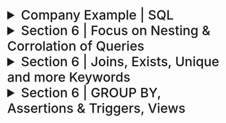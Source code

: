 

<details>
  <summary style="font-size: 30px; font-weight: 500; cursor: pointer;"> Company Example | SQL
  </summary>

![DBCS](../static/DB_Company_Schema.png)
![DBCS_2](../static/DB_Company_Schema_2.png)

## All Creation Queries for `Company` Tables:

```sql
CREATE TABLE EMPLOYEE (
    Fname VARCHAR(50),
    Minit CHAR,
    Lname VARCHAR(50),
    Ssn CHAR(9) PRIMARY KEY,
    Bdate DATE,
    Address VARCHAR(100),
    Sex CHAR(1),
    Salary DECIMAL(10, 2),
    Super_ssn CHAR(9),
    Dno INT,

    -- Foreign keys, on different attributes of same tbl
    FOREIGN KEY (Super_ssn) REFERENCES EMPLOYEE(Ssn), 
    FOREIGN KEY (Dno) REFERENCES Department(Dnumber)
);

CREATE TABLE DEPARTMENT (
    Dname VARCHAR(50),
    Dnumber INT PRIMARY KEY,
    Mgr_ssn CHAR(9),
    Mgr_start_date DATE,

    FOREIGN KEY (Mgr_ssn) REFERENCES Employee(Ssn)
);

CREATE TABLE DEPT_LOCATIONS (
    Dnumber INT,
    Dlocation VARCHAR(50),
    
    FOREIGN KEY (Dnumber) REFERENCES Department(Dnumber)
);

CREATE TABLE WORKS_ON (
    Essn CHAR(9),
    Pno INT,
    Hours DECIMAL(5,2),

    FOREIGN KEY (Essn) REFERENCES EMPLOYEE(Ssn),
    FOREIGN KEY (Pno) REFERENCES PROJECT(Pnumber)
);

CREATE TABLE PROJECT (
    Pname VARCHAR(50),
    Pnumber INT PRIMARY KEY,
    Plocation VARCHAR(50),
    Dnum INT,
    
    FOREIGN KEY (Dnum) REFERENCES Department(Dnumber)
);

CREATE TABLE DEPENDENT (
    Essn CHAR(9),
    Dependent_name VARCHAR(50),
    Sex CHAR(1),
    Bdate DATE,
    Relationship VARCHAR(50),
    FOREIGN KEY (Essn) REFERENCES EMPLOYEE(Ssn)
);
```

---

### Generation Script: (Thank you GPT 4)

```sql
-- Step 1: Create EMPLOYEE without the foreign key constraints
CREATE TABLE EMPLOYEE (
    Fname VARCHAR(50),
    Minit CHAR,
    Lname VARCHAR(50),
    Ssn CHAR(9) PRIMARY KEY,
    Bdate DATE,
    Address VARCHAR(100),
    Sex CHAR(1),
    Salary DECIMAL(10, 2),
    Super_ssn CHAR(9),
    Dno INT
);

-- Step 2: Create DEPARTMENT
CREATE TABLE DEPARTMENT (
    Dname VARCHAR(50),
    Dnumber INT PRIMARY KEY,
    Mgr_ssn CHAR(9),
    Mgr_start_date DATE,
    FOREIGN KEY (Mgr_ssn) REFERENCES EMPLOYEE(Ssn)
);

-- Step 3: Alter EMPLOYEE to add the foreign key constraints
ALTER TABLE EMPLOYEE
ADD FOREIGN KEY (Super_ssn) REFERENCES EMPLOYEE(Ssn),
ADD FOREIGN KEY (Dno) REFERENCES DEPARTMENT(Dnumber);

-- Step 4: Create DEPT_LOCATIONS
CREATE TABLE DEPT_LOCATIONS (
    Dnumber INT,
    Dlocation VARCHAR(50),
    FOREIGN KEY (Dnumber) REFERENCES DEPARTMENT(Dnumber)
);

-- Step 5: Create PROJECT
CREATE TABLE PROJECT (
    Pname VARCHAR(50),
    Pnumber INT PRIMARY KEY,
    Plocation VARCHAR(50),
    Dnum INT,
    FOREIGN KEY (Dnum) REFERENCES DEPARTMENT(Dnumber)
);

-- Step 6: Create WORKS_ON
CREATE TABLE WORKS_ON (
    Essn CHAR(9),
    Pno INT,
    Hours DECIMAL(5,2),
    FOREIGN KEY (Essn) REFERENCES EMPLOYEE(Ssn),
    FOREIGN KEY (Pno) REFERENCES PROJECT(Pnumber)
);

-- Step 7: Create DEPENDENT
CREATE TABLE DEPENDENT (
    Essn CHAR(9),
    Dependent_name VARCHAR(50),
    Sex CHAR(1),
    Bdate DATE,
    Relationship VARCHAR(50),
    FOREIGN KEY (Essn) REFERENCES EMPLOYEE(Ssn)
);
```

## Populating DB:

```sql

USE Company;

SET FOREIGN_KEY_CHECKS = 0;

INSERT INTO EMPLOYEE(Fname, Minit, Lname, Ssn, Bdate, Address, Sex, Salary, Super_ssn, Dno) VALUES 
('John', 'B', 'Smith', '123456789', '1965-01-09', '731 Fondren, Houston, TX', 'M', 30000, '333445555', 5),
('Franklin', 'T', 'Wong', '333445555', '1955-12-08', '638 Voss, Houston, TX', 'M', 40000, '888665555', 5),
('Alicia', 'J', 'Zelaya', '999887777', '1968-01-19', '3321 Castle, Spring, TX', 'F', 25000, '987654321', 4),
('Jennifer', 'S', 'Wallace', '987654321', '1941-06-20', '291 Berry, Bellaire, TX', 'F', 43000, '888665555', 4),
('Ramesh', 'K', 'Narayan', '666884444', '1962-09-15', '975 Fire Oak, Humble, TX', 'M', 38000, '333445555', 5),
('Joyce', 'A', 'English', '453453453', '1972-07-31', '5631 Rice, Houston, TX', 'F', 25000, '333445555', 5),
('Ahmad', 'V', 'Jabbar', '987987987', '1969-03-29', '980 Dallas, Houston, TX', 'M', 25000, '987654321', 4),
('James', 'E', 'Borg', '888665555', '1937-11-10', '450 Stone, Houston, TX', 'M', 55000, NULL, 1);

INSERT INTO DEPARTMENT(Dname, Dnumber, Mgr_ssn, Mgr_start_date) VALUES 
('Research', 5, '333445555', '1988-05-22'),
('Administration', 4, '987654321', '1995-01-01'),
('Headquarters', 1, '888665555', '1981-06-19');

INSERT INTO DEPT_LOCATIONS(Dnumber, Dlocation) VALUES 
(1, 'Houston'),
(4, 'Stafford'),
(5, 'Bellaire'),
(5, 'Sugarland'),
(4, 'Houston');

INSERT INTO PROJECT(Pname, Pnumber, Plocation, Dnum) VALUES 
('ProductX', 1, 'Bellaire', 5),
('ProductY', 2, 'Sugarland', 5),
('ProductZ', 3, 'Houston', 5),
('Computerization', 10, 'Stafford', 4),
('Reorganization', 20, 'Houston', 1),
('Newbenefits', 30, 'Stafford', 4);


INSERT INTO WORKS_ON(Essn, Pno, Hours) VALUES 
('123456789', 1, 32.5),
('123456789', 2, 7.5),
('668884444', 3, 40.0),
('453453453', 1, 20.0),
('453453453', 2, 20.0),
('333445555', 2, 10.0),
('333445555', 3, 10.0),
('333445555', 10, 10.0),
('333445555', 20, 10.0),
('999887777', 30, 30.0),
('999887777', 10, 10.0),
('987987987', 10, 35.0),
('987987987', 30, 5.0),
('987654321', 30, 20.0),
('987654321', 20, 15.0),
('888665555', 20, NULL);

INSERT INTO DEPENDENT(Essn, Dependent_name, Sex, Bdate, Relationship) VALUES 
('333445555', 'Alice', 'F', '1986-04-05', 'Daughter'),
('333445555', 'Theodore', 'M', '1983-10-25', 'Son'),
('333445555', 'Joy', 'F', '1958-05-03', 'Spouse'),
('987654321', 'Abner', 'M', '1942-02-28', 'Spouse'),
('123456789', 'Michal', 'M', '1988-01-04', 'Son'),
('123456789', 'Alice', 'F', '1988-12-30', 'Daughter'),
('123456789', 'Elizabeth', 'F', '1967-05-05', 'Spouse');


SET FOREIGN_KEY_CHECKS = 1;
```


</details>



<details>
  <summary style="font-size: 30px; font-weight: 500; cursor: pointer;"> Section 6 | Focus on Nesting & Corrolation of Queries
  </summary>

*In Lecture for when I was there*

## Nested Queries:

Get all Employees with the same salary as an Employee named Alicia.

```sql
SELECT * FROM EMPLOYEE e WHERE e.Salary = (SELECT e2.Salary FROM EMPLOYEE e2 WHERE e2.fname = 'Alicia')
```

Evaluating = to the nested query...

A WHERE clause of a query may contain one or more subqueries combined using operators **AND** or **OR**

Get all Employees with the same salary as an Employee named Alicia, or Employees with salaries lesser or equal to John

```sql
SELECT * FROM EMPLOYEE e 
	WHERE e.Salary = (SELECT e2.Salary FROM EMPLOYEE e2 WHERE e2.fname = 'Alicia')
	OR Salary <= (SELECT e2.Salary FROM EMPLOYEE e2 WHERE e2.fname = 'John')
```
![DBCS_6x1](../static/DB_6x1.png)


Retrieve the name of each employee that:
    - Has a Dependent of the same firstname & same sex 

```sql
SELECT e.Fname, e.Lname FROM EMPLOYEE e 
	WHERE e.Ssn IN (
		SELECT d.Essn FROM DEPENDENT d WHERE e.Fname = d.Dependent_name AND e.Sex = d.Sex
	);
```

![DBCS_6x2](../static/DB_6x2.png)

---

## Correlated Nested Query

Whenever a condition in the WHERE clause of a nested query references some attribute of a relation declared in the outer query, the two queries are said to be correlated.

- A correlated nested query is evaluated once for each row in the outer query
- Queries that are nested using the = or IN comparison operator can be collapsed into one single block

![db7](../static/DB_7_11.png)

```sql
SELECT * FROM EMPLOYEE e 
	WHERE e.Ssn IN (
		SELECT d.Essn FROM DEPENDENT d WHERE e.Fname = d.Dependent_name AND e.Sex = d.Sex
	);
```

</details>

<details> 
<summary style="font-size: 30px; font-weight: 500; cursor: pointer;"> Section 6 | Joins, Exists, Unique and more Keywords
  </summary>
**Actual Study**
- SQL uses a three-valued logic:
*TRUE, FALSE, and UNKNOWN*

### General Null Syntax for SQL

## SQL Comparison Conditions and Logical Connectives

![db7](../static/DB_7_1.png)

#### Table 7.1(a): AND Logical Connective
- Describes the result of combining two values using the `AND` logical connective.
- Example: `(FALSE AND UNKNOWN)` results in `FALSE`.

#### Table 7.1(b): OR Logical Connective
- Shows the result of using the `OR` logical connective.
- Example: `(FALSE OR UNKNOWN)` results in `UNKNOWN`.

#### Table 7.1(c): NOT Logical Operation
- Details the result of the `NOT` logical operation.
- In standard Boolean logic, only `TRUE` or `FALSE` are used, without an `UNKNOWN` value.

#### Select-Project-Join Queries
- General rule: Only tuples that evaluate the logical expression in the `WHERE` clause to `TRUE` are selected.
- Tuples evaluating to `FALSE` or `UNKNOWN` are not selected.
- Exceptions exist, e.g., in outer joins (see Section 7.1.6).

### SQL Null Value Handling
- SQL uses `IS` or `IS NOT` instead of `=` or `<>` for NULL comparison.
- Each NULL value is considered distinct; equality comparison is not used.
- In join conditions, tuples with NULL values in join attributes are usually excluded, except in OUTER JOINs (see Section 7.1.6).
- Example: Query 18 retrieves employees without a supervisor, demonstrating NULL comparison.

![db7](../static/DB_7_2.png)

## SQL Query Explanation

The SQL query in question performs the following operations:

1. **Selection of Distinct `Pnumber`:**
   - The `SELECT DISTINCT Pnumber` statement is used to retrieve unique `Pnumber` values from the `PROJECT` table to avoid duplicates in the result set.

2. **Subquery for Department Projects:**
   - The first subquery `(SELECT Pnumber FROM PROJECT, DEPARTMENT, EMPLOYEE WHERE Dnum = Dnumber AND Mgr_ssn = Ssn AND Lname = 'Smith')` looks for `Pnumber` values in projects that are managed by an employee with the last name 'Smith' in a specific department.

3. **Subquery for Work Assignments:**
   - The second subquery `(SELECT Pno FROM WORKS_ON, EMPLOYEE WHERE Essn = Ssn AND Lname = 'Smith')` identifies `Pnumber` values (labeled as `Pno` here) from the `WORKS_ON` table where there are work assignments involving an employee with the last name 'Smith'.

4. **Combining Results with OR:**
   - The query selects `Pnumber` values that are found in either the first or the second subquery or in both. The `OR` operator ensures that if a `Pnumber` meets either condition, it will be included in the result set.

In essence, this query retrieves the project numbers (`Pnumber`) for all projects that either:
- Belong to a department managed by an employee with the last name 'Smith'.
- Have work assignments associated with an employee with the last name 'Smith'.

The use of `OR` broadens the selection criteria, ensuring that all unique project numbers meeting either condition are retrieved.

Here IN or = would've worked equally fine, as we're searching for exact 1 element, however for a query with a WHERE (tuple0, tuple1), it's gotta be with *IN*

![db7](../static/DB_7_3.png)

When you have a nested query in SQL, and both the outer and inner queries refer to tables that have columns with the same name, you need to be careful to specify which column you're referring to. This is similar to how in programming languages with nested functions, you have to be clear about which variable you're referring to if the same variable name is used in different scopes.

In the example given *(Query 16)*, E and D are aliases for the EMPLOYEE and DEPENDENT tables, respectively. In the nested query, they specifically qualify E.Sex to refer to the Sex column in the EMPLOYEE table because DEPENDENT also has a Sex column. If you didn't qualify E.Sex, the query would automatically refer to Sex from DEPENDENT in the nested query because that's the inner scope.

**Example that is NOT Ambiguis**
```sql
SELECT E.Name
FROM Employees AS E, Departments AS D
WHERE E.DepartmentID = D.ID;
```

**Example that needs qualification**
```sql
SELECT E.Name, D.Name
FROM Employees AS E, Departments AS D
WHERE E.DepartmentID = D.ID;
```

**Nested Query Example:**
```sql
SELECT E.Name
FROM Employees AS E
WHERE E.ID IN (SELECT D.ManagerID FROM Departments AS D);
```

### Lecture Nested Query Examples:

![db7](../static/DB_7_8.png)
![db7](../static/DB_7_9.png)

### Using `ALL` Keyword in Nested Queries

![db7](../static/DB_7_10.png)

---
## The EXISTS and UNIQUE Functions in SQL
The query provided (Q6) is using the NOT EXISTS function to find employees who do not have any dependents.

**SQL EXISTS and NOT EXISTS:**

**EXISTS** is a Boolean function that checks if there are any rows resulting from a subquery.
**NOT EXISTS** is the opposite; it checks if a subquery returns no rows.

```sql
SELECT Fname, Lname
FROM EMPLOYEE
WHERE NOT EXISTS (
    SELECT *
    FROM DEPENDENT
    WHERE Ssn = Essn
);
```

1. It looks at each row in the EMPLOYEE table.
2. For each employee, it then runs the subquery to check in the DEPENDENT table for any dependents linked to the employee's Social Security Number (Ssn).
3. If the subquery finds no dependents that match the employee's Ssn (meaning the DEPENDENT table has no rows with Essn equal to the employee's Ssn), then the NOT EXISTS condition is true.
4. For every EMPLOYEE row where the NOT EXISTS condition is true (meaning they have no dependents), that employee's first and last name (Fname, Lname) are selected.

The **EXCEPT** keyword in SQL is used to return all the rows from the first query that are not in the second query. It's a way to subtract one set of data from another.

**Q3A breakdown**
Retrieve the name of each employee who works on all the projects controlled by department number 5
```
SELECT Fname, Lname
FROM EMPLOYEE
WHERE NOT EXISTS (
    (SELECT Pnumber
     FROM PROJECT
     WHERE Dnum = 5)
    EXCEPT
    (SELECT Pno
     FROM WORKS_ON
     WHERE Ssn = Essn)
);
```

1. The subquery `(SELECT Pnumber FROM PROJECT WHERE Dnum = 5)` selects all project numbers (`Pnumber`) that are controlled by department number 5.
2. The subquery `(SELECT Pno FROM WORKS_ON WHERE Ssn = Essn)` selects all project numbers (`Pno`) on which an employee works. This is a correlated subquery because it uses Essn from the outer query's `EMPLOYEE` table.
3. The **EXCEPT** operation then takes the set of all projects controlled by department 5 and subtracts the set of projects that the employee works on.
4. The **NOT EXISTS** clause checks if the resulting set from the **EXCEPT** operation is empty. If it is empty, it means the employee works on all projects controlled by department 5 because there are no projects *(controlled by department 5)* that the employee does not work on.
5. Finally, the main query SELECT Fname, Lname FROM EMPLOYEE retrieves the names of the employees for whom the NOT EXISTS condition holds true.

**Set 1**: All project numbers from PROJECT where Dnum (department number) is 5.
**Set 2:** All project numbers from WORKS_ON where the employee is working (Ssn = Essn).
The *EXCEPT* subtracts Set 2 from Set 1. If there are any projects in Set 1 not covered by Set 2, the result will not be empty.


#### Explicit Sets & Renaming in SQL

![db7](../static/DB_7_4.png)
Here we're selecting an distinct ESSEN from WORKS ON where Pno is in an **Explicitly Defined Set**

*Renaming is also possible like so*
![db7](../static/DB_7_5.png)

---

## Joined Tables & Outer Joins in SQL
For example, consider query Q1, which retrieves the name and address of every employee who works for the ‘Research’ department. 

**JOIN**
```sql
SELECT Fname, Lname, Address
FROM (EMPLOYEE JOIN DEPARTMENT ON Dno = Dnumber)
WHERE Dname = ‘Research’;
```
This query selects the first name, last name, and address of all employees who work in the 'Research' department.

- The **JOIN** here is an inner join which combines rows from **EMPLOYEE** and **DEPARTMENT** tables where the condition `Dno = Dnumber` is met. `Dno` is a column in **EMPLOYEE** indicating the department number the employee belongs to, and `Dnumber` is the corresponding department number in **DEPARTMENT**.
- When these tables are joined, each row from **EMPLOYEE** that has a matching Dno in **DEPARTMENT** (Dnumber) is combined into a single row in the result set. The resulting row has all the columns from both tables.

<br/><br/>

**NATURAL JOIN**
```sql
SELECT Fname, Lname, Address
FROM (EMPLOYEE NATURAL JOIN
 (DEPARTMENT AS DEPT (Dname, Dno, Mssn, Msdate)))
WHERE Dname = ‘Research’;
```
This query also selects the first name, last name, and address of all employees who work in the 'Research' department.
- A **NATURAL JOIN** automatically joins two tables based on columns with the same name and compatible data types.
- In this example, before the **NATURAL JOIN** is performed, the **DEPARTMENT** table is being renamed to **DEPT** and its columns are also being renamed so that they match exactly with the columns in **EMPLOYEE**. This is done using the `AS` clause.
- Specifically, `Dnumber` is renamed to `Dno` to match the **EMPLOYEE** table's column for department number. Because `Dno` is now the same in both tables, **NATURAL JOIN** will join the tables on this column without explicitly specifying a condition.
- After the **NATURAL JOIN**, the joined table will only include the `Dno` column once. The values in this column come from the matching rows in the original tables.

![db7](../static/DB_7_7.png)

## OUTER JOINS *(Left, Right, FULL)*

**Left Join**
![db7](../static/DB_7_12.png)

<br></br>

**Right Join**
![db7](../static/DB_7_13.png)

**FULL Join**
![db7](../static/DB_7_14.png)


It is also possible to nest join specifications, called a **Multiway Join**
  </details>

<details>
  <summary style="font-size: 30px; font-weight: 500; cursor: pointer;"> Section 6 | GROUP BY, Assertions & Triggers, Views
</summary>

# Aggregate Functions: *Trivial*

![db7](../static/DB_7_15.png)
![db7](../static/DB_7_16.png)

---

![db7](../static/DB_7_17.png)

**Another Example**

![db7](../static/DB_7_19.png)
![db7](../static/DB_7_18.png)

---

## WITH and CASE

![db7](../static/DB_7_29.png)

**Case, Like switch case equiv. in SQL**

![db7](../static/DB_7_28.png)

Giving some employees a raise based on their DEPT, some departments getting a higher raise than others.

![db7](../static/DB_7_27.png)



### SQL Query Structure and Clauses

#### Clause Descriptions
- **SELECT**: Lists attributes or functions to be retrieved.
- **FROM**: Specifies relations (tables) required, including joined but excluding nested query relations.
- **WHERE**: Conditions for selecting tuples, including join conditions.
- **GROUP BY**: Specifies grouping attributes.
- **HAVING**: Condition on the groups rather than individual tuples.
- **ORDER BY**: Orders the result of the query.

#### Evaluation Order
1. **FROM**: Identify or materialize joined tables.
2. **WHERE**: Select and join tuples.
3. **GROUP BY** and **HAVING**: Applied next if present.
4. **ORDER BY**: Sorts the query result.

#### Aggregate Functions
- Functions like COUNT, SUM, MIN, MAX, AVG can be used with or without a GROUP BY clause.

#### Query Execution
- Conceptually, queries evaluate each tuple combination in the FROM clause, selecting those where the WHERE clause is TRUE, placing their SELECT attributes in the result.
- Real DBMS uses query optimization for efficient execution.

#### Flexibility and Optimization
- SQL allows various ways to specify the same query, affecting comfort and efficiency.
- It's preferable to write queries with minimal nesting and implied ordering for optimization.
- Users need to be aware of more expensive constructs for efficient query processing.

---

## Specifying Constraints as Assertions and Actions as Triggers

The salary of an employee must not be greater than the salary of the manager of the department that the employee works for in SQL, we can write the following assertion:

![db7](../static/DB_7_26.png)

The `CREATE ASSERTION` statement in SQL is used to define general database constraints that are more complex or broad than those that can be specified at the column or table level. These assertions can enforce rules across multiple tables or complex conditions that are not easily represented by standard column constraints.

Regarding your specific question about when the assertion is checked:

1. **Triggering of Assertions**: The assertion defined by `CREATE ASSERTION` is checked by the database management system (DBMS) whenever an operation (such as `INSERT`, `UPDATE`, or `DELETE`) could potentially violate the constraint. In your example, the assertion `SALARY_CONSTRAINT` is designed to ensure that no employee has a salary greater than their manager's. This means the DBMS will need to check this constraint whenever there is an `INSERT` or `UPDATE` operation on the `EMPLOYEE` table, or potentially on the `DEPARTMENT` table, as changes in these tables could affect the validity of the constraint.

2. **Scope of Assertion Checks**: The scope of checking an assertion like this is typically broader than checks performed on individual column constraints. This is because the assertion is not tied to a specific column or table, but rather to a condition that spans across potentially multiple tables. In your case, any change to the `EMPLOYEE` or `DEPARTMENT` table might necessitate a check against the `SALARY_CONSTRAINT` assertion.

## Understanding SQL Triggers

1. **Purpose of Triggers**: 
   - Triggers are used to specify actions that the database should automatically perform when certain events occur and specific conditions are met. 
   - They are useful for tasks like maintaining database consistency, monitoring updates, or implementing complex business rules.

2. **Trigger Components (ECA Rule)**:
   - **Event**: This is what initiates the trigger. In SQL, these are usually database update operations (INSERT, UPDATE, DELETE). For example, inserting a new employee record or changing an employee's salary.
   - **Condition**: This optional element is evaluated after the event. If the condition is met (evaluates to true), the trigger action is executed. If there's no condition, the action is executed immediately after the event.
   - **Action**: The response or task that the trigger performs. It could be a series of SQL statements, a database transaction, or an external program.

### Example: Salary Violation Trigger

- **Scenario**: Monitoring employee salaries to ensure they do not exceed their supervisor's salary.
- **Trigger Name**: `SALARY_VIOLATION`.
- **Triggered Events**: Inserting a new employee record, changing an employee's salary, or changing their supervisor.
- **Trigger Condition**: The trigger checks if an employee's new salary exceeds that of their supervisor.
- **Trigger Action**: If the condition is met, it calls an external stored procedure, `INFORM_SUPERVISOR`, which presumably notifies the supervisor of the violation.

### SQL Trigger Syntax (Oracle):

```sql
CREATE TRIGGER SALARY_VIOLATION
BEFORE INSERT OR UPDATE OF SALARY, SUPERVISOR_SSN
ON EMPLOYEE
FOR EACH ROW
WHEN ( NEW.SALARY > ( SELECT SALARY FROM EMPLOYEE WHERE SSN = NEW.SUPERVISOR_SSN ) )
INFORM_SUPERVISOR(NEW.Supervisor_ssn, NEW.Ssn);
```

- **Explanation**:
  - This trigger is set to activate `BEFORE` either an `INSERT` or `UPDATE` operation related to `SALARY` or `SUPERVISOR_SSN` on the `EMPLOYEE` table.
  - It applies to each affected row individually.
  - The condition checks if the `NEW.SALARY` of an employee is greater than the salary of the employee identified by `NEW.SUPERVISOR_SSN`.
  - If the condition is true, the `INFORM_SUPERVISOR` procedure is executed with the supervisor's SSN and the employee's SSN as parameters.

### Key Takeaways

- Triggers are powerful for automating reactions to data changes in a database.
- They help in ensuring data integrity and implementing complex business rules.
- However, they should be used judiciously as they can add complexity and potentially impact performance.

This example illustrates how triggers function in a real-world scenario, ensuring adherence to business rules (like salary caps relative to supervisors) and automating responses to data changes.

---
**Views** : TODO
</details>